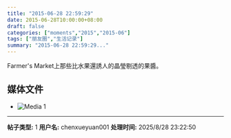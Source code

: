 ```yaml
---
title: "2015-06-28 22:59:29"
date: 2015-06-28T10:00:00+08:00
draft: false
categories: ["moments","2015","2015-06"]
tags: ["朋友圈","生活记录"]
summary: "2015-06-28 22:59:29..."
---
```


Farmer's Market上那些比水果還誘人的晶瑩剔透的果醬。

## 媒体文件

- ![Media 1](/Moments/photos/2015-06-28/201506282259290.jpg)

---

**帖子类型:** 1
**用户名:** chenxueyuan001
**处理时间:** 2025/8/28 23:22:50